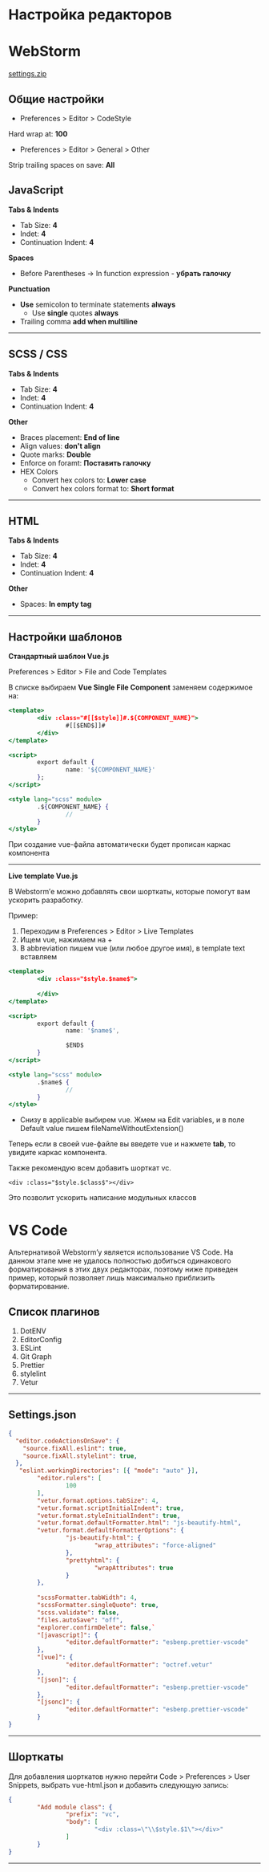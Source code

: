 # Настройка редакторов


# WebStorm
[settings.zip](%D0%9D%D0%B0%D1%81%D1%82%D1%80%D0%BE%D0%B8%CC%86%D0%BA%D0%B0%20%D1%80%D0%B5%D0%B4%D0%B0%D0%BA%D1%82%D0%BE%D1%80%D0%BE%D0%B2%20155a44037c814e3d8c2ad19628403641/settings.zip)

## Общие настройки

- Preferences > Editor > CodeStyle

Hard wrap at: **100**

- Preferences > Editor > General > Other

Strip trailing spaces on save: **All**

## JavaScript

**Tabs & Indents**

- Tab Size: **4**
- Indet: **4**
- Continuation Indent: **4**

**Spaces**

- Before Parentheses → In function expression - **убрать галочку**

**Punctuation**

- **Use** semicolon to terminate statements **always**
    - Use **single** quotes **always**
- Trailing comma **add when multiline**

---

## SCSS / CSS

**Tabs & Indents**

- Tab Size: **4**
- Indet: **4**
- Continuation Indent: **4**

**Other**

- Braces placement: **End of line**
- Align values: **don't align**
- Quote marks: **Double**
- Enforce on foramt: **Поставить галочку**
- HEX Colors
    - Convert hex colors to: **Lower case**
    - Convert hex colors format to: **Short format**

---

## HTML

**Tabs & Indents**

- Tab Size: **4**
- Indet: **4**
- Continuation Indent: **4**

**Other**

- Spaces: **In empty tag**

---

## Настройки шаблонов

**Стандартный шаблон Vue.js**

Preferences > Editor > File and Code Templates

В списке выбираем **Vue Single File Component** заменяем содержимое на:

```jsx
<template>
		<div :class="#[[$style]]#.${COMPONENT_NAME}">
				#[[$END$]]#
		</div>
</template>

<script>
		export default {
				name: '${COMPONENT_NAME}'
		};
</script>

<style lang="scss" module>
		.${COMPONENT_NAME} {
				//
		}
</style>
```

При создание vue-файла автоматически будет прописан каркас компонента

---

**Live template Vue.js**

В Webstorm’е можно добавлять свои шорткаты, которые помогут вам ускорить разработку.

Пример:

1. Переходим в Preferences > Editor > Live Templates
2. Ищем vue, нажимаем на +
3. В abbreviation пишем vue (или любое другое имя), в template text вставляем

```jsx
<template>
		<div :class="$style.$name$">
		
		</div>
</template>

<script>
		export default {
				name: '$name$',

				$END$
		}
</script>

<style lang="scss" module>
		.$name$ {
				//
		}
</style>
```

- Снизу в applicable выбирем vue. Жмем на Edit variables, и в поле Default value пишем fileNameWithoutExtension()

Теперь если в своей vue-файле вы введете vue и нажмете **tab**, то увидите каркас компонента.

Также рекомендую всем добавить шорткат vc.

`<div :class="$style.$class$"></div>`

Это позволит ускорить написание модульных классов

# VS Code

Альтернативой Webstorm’у является использование VS Code. На данном этапе мне не удалось полностью добиться одинакового форматирования в этих двух редакторах, поэтому ниже приведен пример, который позволяет лишь максимально приблизить форматирование.

## Список плагинов

1. DotENV
2. EditorConfig
3. ESLint
4. Git Graph
5. Prettier
6. stylelint
7. Vetur

---

## Settings.json

```json
{
  "editor.codeActionsOnSave": {
    "source.fixAll.eslint": true,
    "source.fixAll.stylelint": true,
  },
   "eslint.workingDirectories": [{ "mode": "auto" }],
		"editor.rulers": [
				100
		],
		"vetur.format.options.tabSize": 4,
		"vetur.format.scriptInitialIndent": true,
		"vetur.format.styleInitialIndent": true,
		"vetur.format.defaultFormatter.html": "js-beautify-html",
		"vetur.format.defaultFormatterOptions": {
				"js-beautify-html": {
						"wrap_attributes": "force-aligned"
				},
				"prettyhtml": {
						"wrapAttributes": true
				}
		},
		
		"scssFormatter.tabWidth": 4,
		"scssFormatter.singleQuote": true,
		"scss.validate": false,
		"files.autoSave": "off",
		"explorer.confirmDelete": false,`
		"[javascript]": {
				"editor.defaultFormatter": "esbenp.prettier-vscode"
		},
		"[vue]": {
				"editor.defaultFormatter": "octref.vetur"
		},
		"[json]": {
				"editor.defaultFormatter": "esbenp.prettier-vscode"
		},
		"[jsonc]": {
				"editor.defaultFormatter": "esbenp.prettier-vscode"
		}
}
```

---

## Шорткаты

Для добавления шорткатов нужно перейти Code > Preferences > User Snippets, выбрать vue-html.json и добавить следующую запись:

```json
{
		"Add module class": {
				"prefix": "vc",
				"body": [
						"<div :class=\"\\$style.$1\"></div>"
				]
		}
}
```

---
